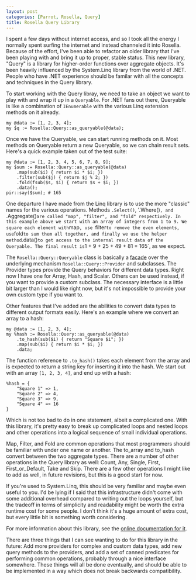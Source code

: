 ```yaml
---
layout: post
categories: [Parrot, Rosella, Query]
title: Rosella Query Library
---
```


I spent a few days without internet access, and so I took all the energy I
normally spent surfing the internet and instead channeled it into Rosella.
Because of the effort, I've been able to refactor an older library that I've
been playing with and bring it up to proper, stable status. This new library,
"Query" is a library for higher-order functions over aggregate objects. It's
been heavily influenced by the System.Linq library from the world of .NET.
People who have .NET experience should be familar with all the concepts and
techniques in the Query library.

To start working with the Query libray, we need to take an object we want to
play with and wrap it up in a `Queryable`. For .NET fans out there, Queryable
is like a combination of `IEnumerable` with the various Linq extension methods
on it already.

    my @data := [1, 2, 3, 4];
    my $q := Rosella::Query::as_queryable(@data);

Once we have the Queryable, we can start running methods on it. Most methods
on Queryable return a new Queryable, so we can chain result sets. Here's a
quick example taken out of the test suite:

    my @data := [1, 2, 3, 4, 5, 6, 7, 8, 9];
    my $sum := Rosella::Query::as_queryable(@data)
        .map(sub($i) { return $i * $i; })
        .filter(sub($j) { return $j % 2; })
        .fold(fsub($s, $i) { return $s + $i; })
        .data();
    pir::say($sum); # 165

One departure I have made from the Linq library is to use the more "classic"
names for the various operations. Methods `.Select()`, '.Where()`, and
`.Aggregate()` are called "map", "filter", and "fold" respectively. In this
example above we start with an array of integers from 1 to 9. We square each
element with `map`, use `filter` to remove the even elements, use `fold` to
sum them all together, and finally we use the helper method `.data()` to
get access to the internal result data of the Queryable. The final result is
`1 + 9 + 25 + 49 + 81 = 165`, as we expect.

The `Rosella::Query::Queryable` class is basically a [facade][facade_pattern]
over the underlying mechanism `Rosella::Query::Provider` and subclasses. The
Provider types provide the Query behaviors for different data types. Right now
I have one for Array, Hash, and Scalar. Others can be used instead, if you
want to provide a custom subclass. The necessary interface is a little bit
larger than I would like right now, but it's not impossible to provide your
own custom type if you want to.

[facade_pattern]: http://en.wikipedia.org/wiki/Facade_pattern

Other features that I've added are the abilities to convert data types to
different output formats easily. Here's an example where we convert an array
to a hash:

    my @data := [1, 2, 3, 4];
    my %hash := Rosella::Query::as_queryable(@data)
        .to_hash(sub($i) { return "Square $i"; })
        .map(sub($i) { return $i * $i; })
        .data;

The function reference to `.to_hash()` takes each element from the array and
is expected to return a string key for inserting it into the hash. We start
out with an array `[1, 2, 3, 4]`, and end up with a hash:

    %hash = {
        "Square 1" => 1,
        "Square 2" => 4,
        "Square 3" => 9,
        "Square 4" => 16
    }

Which is not too bad to do in one statement, albeit a complicated one. With
this library, it's pretty easy to break up complicated loops and nested loops
and other operations into a logical sequence of small individual operations.

Map, Filter, and Fold are common operations that most programmers should be
familiar with under one name or another. The to_array and to_hash convert
between the two aggregate types. There are a number of other operations in the
Query library as well: Count, Any, Single, First, First_or_Default, Take and
Skip. There are a few other operations I might like to add as well, in future
revisions, but this is a good start for now.

If you're used to System.Linq, this should be very familiar and maybe even
useful to you. I'd be lying if I said that this infrastructure didn't come
with some additional overhead compared to writing out the loops yourself, but
the tradeoff in terms of simplicity and readability might be worth the extra
runtime cost for some people. I don't think it's a huge amount of extra cost,
but every little bit is something worth considering.

For more information about this library, see the
[online documentation for it][query_docs].

[query_docs]: http://whiteknight.github.com/Rosella/libraries/query.html

There are three things that I can see wanting to do for this library in the
future: Add more providers for complex and custom data types, add new query
methods to the providers, and add a set of canned predicates for performing
common operations, probably through a nice interface somewhere. These things
will all be done eventually, and should be able to be implemented in a way
which does not break backwards compatibility.
